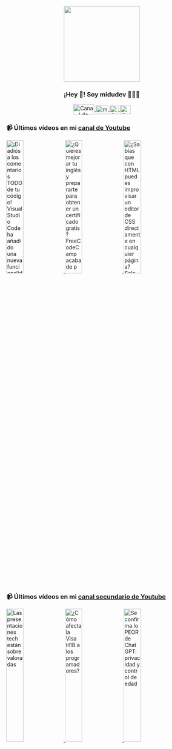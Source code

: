 <p align="center" width="300">
   <img align="center" width="200" src="https://user-images.githubusercontent.com/1561955/106762302-fda9de00-6635-11eb-99be-3ef744e60c0e.png" />
   <h3 align="center">¡Hey 👋! Soy midudev 👨🏻‍💻</h3>
</p>

<p align="center">
   <a href="https://twitch.tv/midudev" target="blank">
    <img align="center" src="https://upload.wikimedia.org/wikipedia/commons/c/ce/Twitch_logo_2019.svg" alt="Canal de Twitch de midudev" height="28px" width="56px" />
  </a>
  <span style="width: 8px;"> </span>
   <a href="https://youtube.com/midudev" target="blank">
    <img align="center" src="https://upload.wikimedia.org/wikipedia/commons/0/09/YouTube_full-color_icon_%282017%29.svg" alt="midudev" height="23px" width="33px" />
  </a>
  <span style="width: 8px;"> </span>
  <a href="https://instagram.com/midu.dev" target="blank">
    <img align="center" src="https://upload.wikimedia.org/wikipedia/commons/e/e7/Instagram_logo_2016.svg" alt="Canal de Instagram de midu.dev" height="23px" width="23px" />
  </a>
  <span style="width: 8px;"> </span>
  <a href="https://twitter.com/midudev" target="blank">
    <img align="center" src="https://upload.wikimedia.org/wikipedia/commons/thumb/6/6f/Logo_of_Twitter.svg/2491px-Logo_of_Twitter.svg.png" alt="Canal de Twitter de midudev" height="23px" width="28px" />
  </a>
</p>

### 📹 Últimos vídeos en mi [canal de Youtube](https://youtube.com/midudev?sub_confirmation=1)

<a href='https://youtu.be/fS7ZmGU3q_Q' target='_blank'>
  <img width='30%' src='https://img.youtube.com/vi/fS7ZmGU3q_Q/mqdefault.jpg' alt='¡Di adiós a los comentarios TODO de tu código! Visual Studio Code ha añadido una nueva funcionalidad' />
</a>
<a href='https://youtu.be/2DtcAJfu2no' target='_blank'>
  <img width='30%' src='https://img.youtube.com/vi/2DtcAJfu2no/mqdefault.jpg' alt='¿Quieres mejorar tu inglés y prepararte para obtener un certificado gratis?  FreeCodeCamp acaba de p' />
</a>
<a href='https://youtu.be/B_5KGzIoSVc' target='_blank'>
  <img width='30%' src='https://img.youtube.com/vi/B_5KGzIoSVc/mqdefault.jpg' alt='¿Sabías que con HTML puedes improvisar un editor de CSS directamente en cualquier página?  Solo nece' />
</a>

### 📹 Últimos vídeos en mi [canal secundario de Youtube](https://youtube.com/midulive?sub_confirmation=1)

<a href='https://youtu.be/varGSVqtZn4' target='_blank'>
  <img width='30%' src='https://img.youtube.com/vi/varGSVqtZn4/mqdefault.jpg' alt='Las presentaciones tech están sobrevaloradas' />
</a>
<a href='https://youtu.be/EfTpP3tH66Y' target='_blank'>
  <img width='30%' src='https://img.youtube.com/vi/EfTpP3tH66Y/mqdefault.jpg' alt='¿Cómo afecta la Visa H1B a los programadores?' />
</a>
<a href='https://youtu.be/JH_vMdE2qIw' target='_blank'>
  <img width='30%' src='https://img.youtube.com/vi/JH_vMdE2qIw/mqdefault.jpg' alt='Se confirma lo PEOR de ChatGPT: privacidad y control de edad' />
</a>